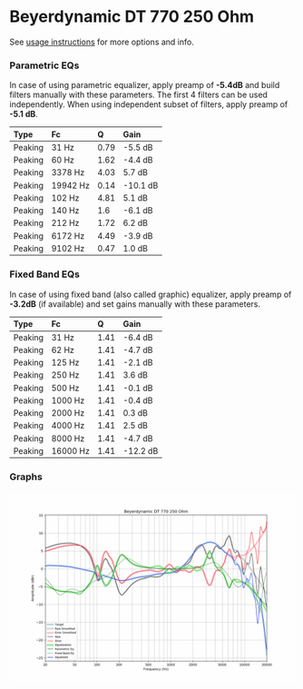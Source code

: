 # Beyerdynamic DT 770 250 Ohm
See [usage instructions](https://github.com/jaakkopasanen/AutoEq#usage) for more options and info.

### Parametric EQs
In case of using parametric equalizer, apply preamp of **-5.4dB** and build filters manually
with these parameters. The first 4 filters can be used independently.
When using independent subset of filters, apply preamp of **-5.1 dB**.

| Type    | Fc       |    Q | Gain     |
|:--------|:---------|:-----|:---------|
| Peaking | 31 Hz    | 0.79 | -5.5 dB  |
| Peaking | 60 Hz    | 1.62 | -4.4 dB  |
| Peaking | 3378 Hz  | 4.03 | 5.7 dB   |
| Peaking | 19942 Hz | 0.14 | -10.1 dB |
| Peaking | 102 Hz   | 4.81 | 5.1 dB   |
| Peaking | 140 Hz   | 1.6  | -6.1 dB  |
| Peaking | 212 Hz   | 1.72 | 6.2 dB   |
| Peaking | 6172 Hz  | 4.49 | -3.9 dB  |
| Peaking | 9102 Hz  | 0.47 | 1.0 dB   |

### Fixed Band EQs
In case of using fixed band (also called graphic) equalizer, apply preamp of **-3.2dB**
(if available) and set gains manually with these parameters.

| Type    | Fc       |    Q | Gain     |
|:--------|:---------|:-----|:---------|
| Peaking | 31 Hz    | 1.41 | -6.4 dB  |
| Peaking | 62 Hz    | 1.41 | -4.7 dB  |
| Peaking | 125 Hz   | 1.41 | -2.1 dB  |
| Peaking | 250 Hz   | 1.41 | 3.6 dB   |
| Peaking | 500 Hz   | 1.41 | -0.1 dB  |
| Peaking | 1000 Hz  | 1.41 | -0.4 dB  |
| Peaking | 2000 Hz  | 1.41 | 0.3 dB   |
| Peaking | 4000 Hz  | 1.41 | 2.5 dB   |
| Peaking | 8000 Hz  | 1.41 | -4.7 dB  |
| Peaking | 16000 Hz | 1.41 | -12.2 dB |

### Graphs
![](./Beyerdynamic%20DT%20770%20250%20Ohm.png)